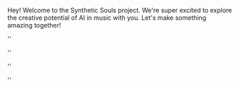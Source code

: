 Hey! Welcome to the Synthetic Souls project. We're super excited to explore the creative potential of AI in music with you. Let's make something amazing together!


''

''

''


''
